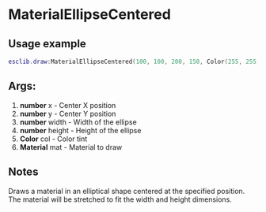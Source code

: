 # MaterialEllipseCentered

## Usage example
```lua
esclib.draw:MaterialEllipseCentered(100, 100, 200, 150, Color(255, 255, 255), material)
```

## Args:
1. **number** x - Center X position
2. **number** y - Center Y position
3. **number** width - Width of the ellipse
4. **number** height - Height of the ellipse
5. **Color** col - Color tint
6. **Material** mat - Material to draw

## Notes
Draws a material in an elliptical shape centered at the specified position. The material will be stretched to fit the width and height dimensions.
